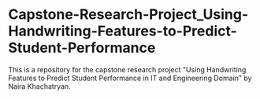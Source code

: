 # Capstone-Research-Project_Using-Handwriting-Features-to-Predict-Student-Performance
This is a repository for the capstone research project "Using Handwriting Features to Predict Student Performance in IT and Engineering Domain" by Naira Khachatryan.
